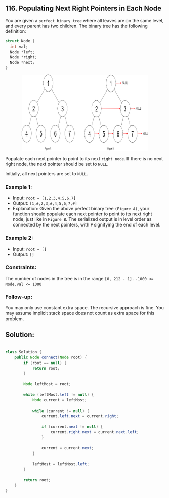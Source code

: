 ## 116. Populating Next Right Pointers in Each Node

You are given a `perfect binary tree` where all leaves are on the same level, and every parent has two children. The binary tree has the following definition:

```c
struct Node {
  int val;
  Node *left;
  Node *right;
  Node *next;
}
```
<p align="center">
 
<img src="../../../../Assests/116.png" height=240 width=400>


</p>

Populate each next pointer to point to its next `right node`. If there is no next right node, the next pointer should be set to `NULL`.

Initially, all next pointers are set to `NULL`.

 

### Example 1:


- Input: `root = [1,2,3,4,5,6,7]`
- Output: `[1,#,2,3,#,4,5,6,7,#]`
- Explanation: Given the above perfect binary tree `(Figure A)`, your function should populate each next pointer to point to its next right node, just like in `Figure B`. The serialized output is in level order as connected by the next pointers, with `#` signifying the end of each level.

### Example 2:

- Input: `root = []`
- Output: `[]`
 

### Constraints:

The number of nodes in the tree is in the range `[0, 212 - 1].`
`-1000 <= Node.val <= 1000`
 

### Follow-up:

You may only use constant extra space.
The recursive approach is fine. You may assume implicit stack space does not count as extra space for this problem.

## Solution: 

```java

class Solution {
    public Node connect(Node root) {
        if (root == null) {
            return root;
        }
        
        Node leftMost = root;
        
        while (leftMost.left != null) {
            Node current = leftMost;
            
            while (current != null) {
                current.left.next = current.right;
                
                if (current.next != null) {
                    current.right.next = current.next.left;
                }
                
                current = current.next;
            }
            
            leftMost = leftMost.left;
        }
        
        return root;
    }
}
